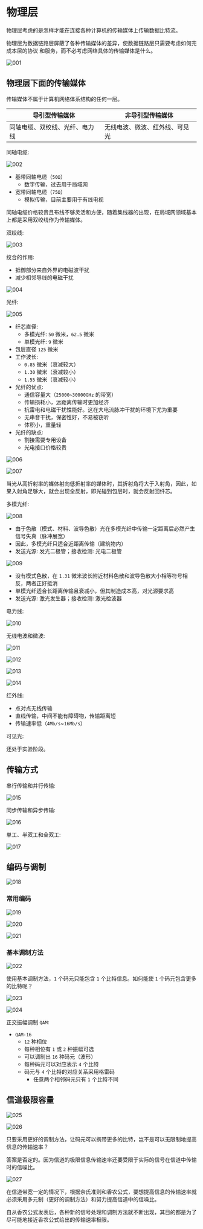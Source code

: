 # 物理层

物理层考虑的是怎样才能在连接各种计算机的传输媒体上传输数据比特流。

物理层为数据链路层屏蔽了各种传输媒体的差异，使数据链路层只需要考虑如何完成本层的协议
和服务，而不必考虑网络具体的传输媒体是什么。

![001](./Image/physical/001.png)

## 物理层下面的传输媒体

传输媒体不属于计算机网络体系结构的任何一层。

|导引型传输媒体|非导引型传输媒体|
|-|-|
|同轴电缆、双绞线、光纤、电力线|无线电波、微波、红外线、可见光|

同轴电缆:

![002](./Image/physical/002.png)

- 基带同轴电缆（`50Ω`）
  - 数字传输，过去用于局域网
- 宽带同轴电缆（`75Ω`）
  - 模拟传输，目前主要用于有线电视

同轴电缆价格较贵且布线不够灵活和方便，随着集线器的出现，在局域网领域基本上都是采用双绞线作为传输媒体。

双绞线:

![003](./Image/physical/003.png)

绞合的作用:
- 抵御部分来自外界的电磁波干扰
- 减少相邻导线的电磁干扰

![004](./Image/physical/004.png)

光纤:

![005](./Image/physical/005.png)

- 纤芯直径:
  - 多模光纤: `50` 微米，`62.5` 微米
  - 单模光纤: `9` 微米
- 包层直径 `125` 微米
- 工作波长:
  - `0.85` 微米（衰减较大）
  - `1.30` 微米（衰减较小）
  - `1.55` 微米（衰减较小）
- 光纤的优点:
  - 通信容量大（`25000~30000GHz` 的带宽）
  - 传输损耗小，远距离传输时更加经济
  - 抗雷电和电磁干扰性能好。这在大电流脉冲干扰的环境下尤为重要
  - 无串音干扰，保密性好，不易被窃听
  - 体积小，重量轻
- 光纤的缺点:
  - 割接需要专用设备
  - 光电接口价格较贵

![006](./Image/physical/006.png)

![007](./Image/physical/007.png)

当光从高折射率的媒体射向低折射率的媒体时，其折射角将大于入射角，因此，如果入射角足够大，就会出现全反射，即光碰到包层时，就会反射回纤芯。

多模光纤:

![008](./Image/physical/008.png)

- 由于色散（模式、材料、波导色散）光在多模光纤中传输一定距离后必然产生信号失真（脉冲展宽）
- 因此，多模光纤只适合近距离传输（建筑物内）
- 发送光源: 发光二极管；接收检测: 光电二极管

![009](./Image/physical/009.png)

- 没有模式色散，在 `1.31` 微米波长附近材料色散和波导色散大小相等符号相反，两者正好抵消
- 单模光纤适合长距离传输且衰减小，但其制造成本高，对光源要求高
- 发送光源: 激光发生器；接收检测: 激光检波器

电力线:

![010](./Image/physical/010.png)

无线电波和微波:

![011](./Image/physical/011.png)

![012](./Image/physical/012.png)

![013](./Image/physical/013.png)

![014](./Image/physical/014.png)

红外线:

- 点对点无线传输
- 直线传输，中间不能有障碍物，传输距离短
- 传输速率低（`4Mb/s`~`16Mb/s`）

可见光:

还处于实验阶段。

## 传输方式

串行传输和并行传输:

![015](./Image/physical/015.png)

同步传输和异步传输:

![016](./Image/physical/016.png)

单工、半双工和全双工:

![017](./Image/physical/017.png)

## 编码与调制

![018](./Image/physical/018.png)

### 常用编码

![019](./Image/physical/019.png)

![020](./Image/physical/020.png)

![021](./Image/physical/021.png)

### 基本调制方法

![022](./Image/physical/022.png)

使用基本调制方法，`1` 个码元只能包含 `1` 个比特信息。如何能使 `1` 个码元包含更多的比特呢？

![023](./Image/physical/023.png)

![024](./Image/physical/024.png)

正交振幅调制 `QAM`:

- `QAM-16`
  - `12` 种相位
  - 每种相位有 `1` 或 `2` 种振幅可选
  - 可以调制出 `16` 种码元（波形）
  - 每种码元可以对应表示 `4` 个比特
  - 码元与 `4` 个比特的对应关系采用格雷码
    - 任意两个相邻码元只有 `1` 个比特不同

## 信道极限容量

![025](./Image/physical/025.png)

![026](./Image/physical/026.png)

只要采用更好的调制方法，让码元可以携带更多的比特，岂不是可以无限制地提高信息的传输速率？

答案是否定的。因为信道的极限信息传输速率还要受限于实际的信号在信道中传输时的信噪比。

![027](./Image/physical/027.png)

在信道带宽一定的情况下，根据奈氏准则和香农公式，要想提高信息的传输速率就必须采用多元制（更好的调制方法）和努力提高信道中的信噪比。

自从香农公式发表后，各种新的信号处理和调制方法就不断出现，其目的都是为了尽可能地接近香农公式给出的传输速率极限。
